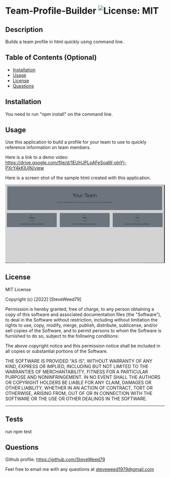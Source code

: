 # Team-Profile-Builder ![License: MIT](https://img.shields.io/badge/License-MIT-yellow.svg)

## Description

 Builds a team profile in html quickly using command line.

## Table of Contents (Optional)

- [Installation](#installation)
- [Usage](#usage)
- [License](#license)
- [Questions](#questions)

## Installation

 You need to run "npm install" on the command line.

## Usage

 Use this application to build a profile for your team to use to quickly reference information on team members.

Here is a link to a demo video:  https://drive.google.com/file/d/1EUHJPLoAFeSoaW-olnYj-PXrY4kKIUjN/view


Here is a screen shot of the sample html created with this application.
    
![alt text](./sample/images/screenshot.JPG)


## License

  MIT License

Copyright (c) [2022] [SteveWeed79]

Permission is hereby granted, free of charge, to any person obtaining a copy
of this software and associated documentation files (the "Software"), to deal
in the Software without restriction, including without limitation the rights
to use, copy, modify, merge, publish, distribute, sublicense, and/or sell
copies of the Software, and to permit persons to whom the Software is
furnished to do so, subject to the following conditions:

The above copyright notice and this permission notice shall be included in all
copies or substantial portions of the Software.

THE SOFTWARE IS PROVIDED "AS IS", WITHOUT WARRANTY OF ANY KIND, EXPRESS OR
IMPLIED, INCLUDING BUT NOT LIMITED TO THE WARRANTIES OF MERCHANTABILITY,
FITNESS FOR A PARTICULAR PURPOSE AND NONINFRINGEMENT. IN NO EVENT SHALL THE
AUTHORS OR COPYRIGHT HOLDERS BE LIABLE FOR ANY CLAIM, DAMAGES OR OTHER
LIABILITY, WHETHER IN AN ACTION OF CONTRACT, TORT OR OTHERWISE, ARISING FROM,
OUT OF OR IN CONNECTION WITH THE SOFTWARE OR THE USE OR OTHER DEALINGS IN THE
SOFTWARE.

---

## Tests 

 run npm test

## Questions

Github profile: https://github.com/SteveWeed79

Feel free to email me with any questions at steveweed1979@gmail.com

        